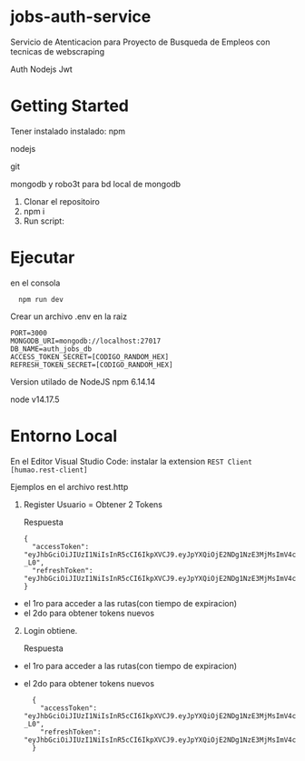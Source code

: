 
# jobs-auth-service
 Servicio de Atenticacion para Proyecto de Busqueda de Empleos con tecnicas de webscraping
 
 Auth Nodejs Jwt


 # Getting Started
 Tener instalado instalado: 
 npm

 nodejs

 git
  
 mongodb y robo3t para bd local de mongodb
1. Clonar el repositoiro 
2. npm i
3. Run script:


 # Ejecutar
 en el consola
```
  npm run dev 
```

Crear un archivo .env en la raiz
```
PORT=3000
MONGODB_URI=mongodb://localhost:27017
DB_NAME=auth_jobs_db
ACCESS_TOKEN_SECRET=[CODIGO_RANDOM_HEX]
REFRESH_TOKEN_SECRET=[CODIGO_RANDOM_HEX]
```
Version utilado de NodeJS
npm 6.14.14

node v14.17.5


# Entorno Local
En el Editor Visual Studio Code:
instalar la extension `REST Client [humao.rest-client]`

Ejemplos
en el archivo rest.http

1. Register Usuario = Obtener 2 Tokens

    Respuesta

    ```
    {
      "accessToken": "eyJhbGciOiJIUzI1NiIsInR5cCI6IkpXVCJ9.eyJpYXQiOjE2NDg1NzE3MjMsImV4cCI6MTY0ODU3MTc0MiwiYXVkIjoiNjI0MzM1NGI0OTI5ODkxZjAwOGQ2MmJlIiwiaXNzIjoicm9nZXJnY2NAZ21haWwuY29tIn0.l9yNR0LiTeT01VNsb9OjJiQMQketreZ_a8uWsVP-_L0",
      "refreshToken": "eyJhbGciOiJIUzI1NiIsInR5cCI6IkpXVCJ9.eyJpYXQiOjE2NDg1NzE3MjMsImV4cCI6MTY0ODY1ODEyMywiYXVkIjoiNjI0MzM1NGI0OTI5ODkxZjAwOGQ2MmJlIiwiaXNzIjoicm9nZXJnY2NAZ21haWwuY29tIn0.vNpFs0ABS0XRICgfMMwqQ124GSPFYOU_CMxhA7LPT7I"
    }
    ```
- el 1ro para acceder a las rutas(con tiempo de expiracion)
- el 2do para obtener tokens nuevos

2. Login obtiene.

    Respuesta
- el 1ro para acceder a las rutas(con tiempo de expiracion)
- el 2do para obtener tokens nuevos

  ```
    {
      "accessToken": "eyJhbGciOiJIUzI1NiIsInR5cCI6IkpXVCJ9.eyJpYXQiOjE2NDg1NzE3MjMsImV4cCI6MTY0ODU3MTc0MiwiYXVkIjoiNjI0MzM1NGI0OTI5ODkxZjAwOGQ2MmJlIiwiaXNzIjoicm9nZXJnY2NAZ21haWwuY29tIn0.l9yNR0LiTeT01VNsb9OjJiQMQketreZ_a8uWsVP-_L0",
      "refreshToken": "eyJhbGciOiJIUzI1NiIsInR5cCI6IkpXVCJ9.eyJpYXQiOjE2NDg1NzE3MjMsImV4cCI6MTY0ODY1ODEyMywiYXVkIjoiNjI0MzM1NGI0OTI5ODkxZjAwOGQ2MmJlIiwiaXNzIjoicm9nZXJnY2NAZ21haWwuY29tIn0.vNpFs0ABS0XRICgfMMwqQ124GSPFYOU_CMxhA7LPT7I"
    }
    ```
